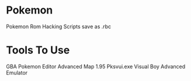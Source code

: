 Pokemon
=======

Pokemon Rom Hacking Scripts save as .rbc

Tools To Use
=============
GBA Pokemon Editor
Advanced Map 1.95
Pksvui.exe
Visual Boy Advanced Emulator
